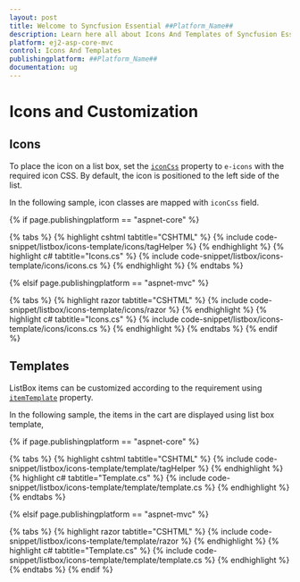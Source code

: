 ```yaml
---
layout: post
title: Welcome to Syncfusion Essential ##Platform_Name##
description: Learn here all about Icons And Templates of Syncfusion Essential ##Platform_Name## widgets based on HTML5 and jQuery.
platform: ej2-asp-core-mvc
control: Icons And Templates
publishingplatform: ##Platform_Name##
documentation: ug
---
```



# Icons and Customization

## Icons

To place the icon on a list box, set the [`iconCss`](https://help.syncfusion.com/cr/cref_files/aspnetcore-js2/Syncfusion.EJ2~Syncfusion.EJ2.DropDowns.ListBoxFieldSettings~IconCss.html) property to `e-icons` with the required icon CSS. By default, the icon is positioned to the left side of the list.

In the following sample, icon classes are mapped with `iconCss` field.

{% if page.publishingplatform == "aspnet-core" %}

{% tabs %}
{% highlight cshtml tabtitle="CSHTML" %}
{% include code-snippet/listbox/icons-template/icons/tagHelper %}
{% endhighlight %}
{% highlight c# tabtitle="Icons.cs" %}
{% include code-snippet/listbox/icons-template/icons/icons.cs %}
{% endhighlight %}
{% endtabs %}

{% elsif page.publishingplatform == "aspnet-mvc" %}

{% tabs %}
{% highlight razor tabtitle="CSHTML" %}
{% include code-snippet/listbox/icons-template/icons/razor %}
{% endhighlight %}
{% highlight c# tabtitle="Icons.cs" %}
{% include code-snippet/listbox/icons-template/icons/icons.cs %}
{% endhighlight %}
{% endtabs %}
{% endif %}



## Templates

ListBox items can be customized according to the requirement using [`itemTemplate`](https://help.syncfusion.com/cr/cref_files/aspnetcore-js2/Syncfusion.EJ2~Syncfusion.EJ2.DropDowns.ListBox~ItemTemplate.html) property.

In the following sample, the items in the cart are displayed using list box template,

{% if page.publishingplatform == "aspnet-core" %}

{% tabs %}
{% highlight cshtml tabtitle="CSHTML" %}
{% include code-snippet/listbox/icons-template/template/tagHelper %}
{% endhighlight %}
{% highlight c# tabtitle="Template.cs" %}
{% include code-snippet/listbox/icons-template/template/template.cs %}
{% endhighlight %}
{% endtabs %}

{% elsif page.publishingplatform == "aspnet-mvc" %}

{% tabs %}
{% highlight razor tabtitle="CSHTML" %}
{% include code-snippet/listbox/icons-template/template/razor %}
{% endhighlight %}
{% highlight c# tabtitle="Template.cs" %}
{% include code-snippet/listbox/icons-template/template/template.cs %}
{% endhighlight %}
{% endtabs %}
{% endif %}

